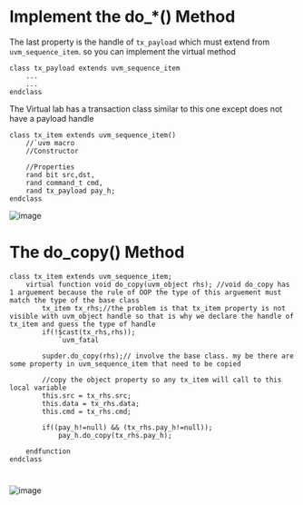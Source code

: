 # Implement the do_*() Method

The last property is the handle of `tx_payload` which must extend from `uvm_sequence_item`. so you can implement the virtual method 

```
class tx_payload extends uvm_sequence_item
    ...
    ...
endclass
```

The Virtual lab has a transaction class similar to this one except does not have a payload handle

```
class tx_item extends uvm_sequence_item()
    //`uvm macro
    //Constructor

    //Properties
    rand bit src,dst,
    rand command_t cmd,
    rand tx_payload pay_h; 
endclass
```

![image](https://user-images.githubusercontent.com/81433387/183269880-046a2b0c-dc5f-498f-8fe9-fb6ca7cf6323.png)

# The do_copy() Method
```
class tx_item extends uvm_sequence_item;
    virtual function void do_copy(uvm_object rhs); //void do_copy has 1 arguement because the rule of OOP the type of this arguement must match the type of the base class
        tx_item tx_rhs;//the problem is that tx_item property is not visible with uvm_object handle so that is why we declare the handle of tx_item and guess the type of handle
        if(!$cast(tx_rhs,rhs));
            `uvm_fatal

        supder.do_copy(rhs);// involve the base class. my be there are some property in uvm_sequence_item that need to be copied 

        //copy the object property so any tx_item will call to this local variable
        this.src = tx_rhs.src;
        this.data = tx_rhs.data;
        this.cmd = tx_rhs.cmd;

        if((pay_h!=null) && (tx_rhs.pay_h!=null));
            pay_h.do_copy(tx_rhs.pay_h);

    endfunction 
endclass
```

# 





![image](https://user-images.githubusercontent.com/81433387/183285743-ad172edd-5970-46c4-9ec6-9a9d2355f4b0.png)
